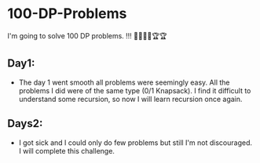 # 100-DP-Problems
I'm going to solve 100 DP problems. !!! ✊🏻✊🏻🏆🏆

## Day1:
- The day 1 went smooth all problems were seemingly easy. All the problems I did were of the same type (0/1 Knapsack). I find it difficult to understand some recursion, so  now I will learn recursion once again.
## Days2: 
- I got sick and I could only do few problems but still I'm not discouraged. I will complete this challenge.
